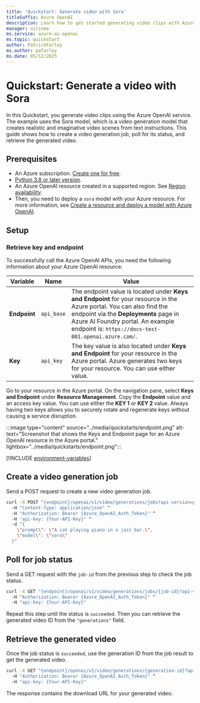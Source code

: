 ```yaml
---
title: 'Quickstart: Generate video with Sora'
titleSuffix: Azure OpenAI
description: Learn how to get started generating video clips with Azure OpenAI.
manager: nitinme
ms.service: azure-ai-openai
ms.topic: quickstart
author: PatrickFarley
ms.author: pafarley
ms.date: 05/12/2025
---
```


# Quickstart: Generate a video with Sora

In this Quickstart, you generate video clips using the Azure OpenAI service. The example uses the Sora model, which is a video generation model that creates realistic and imaginative video scenes from text instructions. This guide shows how to create a video generation job, poll for its status, and retrieve the generated video.


## Prerequisites

- An Azure subscription. <a href="https://azure.microsoft.com/free/ai-services" target="_blank">Create one for free</a>.
- <a href="https://www.python.org/" target="_blank">Python 3.8 or later version</a>.
- An Azure OpenAI resource created in a supported region. See [Region availability](/azure/ai-services/openai/concepts/models#model-summary-table-and-region-availability).
- Then, you need to deploy a `sora` model with your Azure resource. For more information, see [Create a resource and deploy a model with Azure OpenAI](../how-to/create-resource.md).


## Setup

### Retrieve key and endpoint

To successfully call the Azure OpenAI APIs, you need the following information about your Azure OpenAI resource:

| Variable | Name | Value |
|---|---|---|
| **Endpoint** | `api_base` | The endpoint value is located under **Keys and Endpoint** for your resource in the Azure portal. You can also find the endpoint via the **Deployments** page in Azure AI Foundry portal. An example endpoint is: `https://docs-test-001.openai.azure.com/`. |
| **Key** | `api_key` | The key value is also located under **Keys and Endpoint** for your resource in the Azure portal. Azure generates two keys for your resource. You can use either value. |

Go to your resource in the Azure portal. On the navigation pane, select **Keys and Endpoint** under **Resource Management**. Copy the **Endpoint** value and an access key value. You can use either the **KEY 1** or **KEY 2** value. Always having two keys allows you to securely rotate and regenerate keys without causing a service disruption.

:::image type="content" source="../media/quickstarts/endpoint.png" alt-text="Screenshot that shows the Keys and Endpoint page for an Azure OpenAI resource in the Azure portal." lightbox="../media/quickstarts/endpoint.png":::

[!INCLUDE [environment-variables](environment-variables.md)]




## Create a video generation job

Send a POST request to create a new video generation job.

```bash
curl -X POST "{endpoint}/openai/v1/video/generations/jobs?api-version=preview" ^
  -H "Content-Type: application/json" ^
  -H "Authorization: Bearer {Azure_OpenAI_Auth_Token}" ^
  -H "api-key: {Your-API-Key}" ^
  -d "{
    \"prompt\": \"A cat playing piano in a jazz bar.\",
    \"model\": \"sora\"
  }"
```



## Poll for job status

Send a GET request with the `job-id` from the previous step to check the job status.

```bash
curl -X GET "{endpoint}/openai/v1/video/generations/jobs/{job-id}?api-version=preview" ^
  -H "Authorization: Bearer {Azure_OpenAI_Auth_Token}" ^
  -H "api-key: {Your-API-Key}"
```

Repeat this step until the status is `succeeded`. Then you can retrieve the generated video ID from the `"generations"` field.

## Retrieve the generated video

Once the job status is `succeeded`, use the generation ID from the job result to get the generated video.

```bash
curl -X GET "{endpoint}/openai/v1/video/generations/{generation-id}?api-version=preview" ^
  -H "Authorization: Bearer {Azure_OpenAI_Auth_Token}" ^
  -H "api-key: {Your-API-Key}"
```

The response contains the download URL for your generated video.

